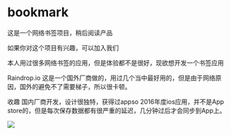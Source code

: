 # bookmark
这是一个网络书签项目，稍后阅读产品


如果你对这个项目有兴趣，可以加入我们



本人用过很多网络书签的应用，但是体验都不是很好，现欲想开发一个书签应用

Raindrop.io 这是一个国外厂商做的，用过几个当中最好用的，但是由于网络原因，国外的避免不了需要梯子，所以很卡顿。

收趣  国内厂商开发，设计很独特，获得过appso 2016年度ios应用，并不是App store的，但是每次保存数据都有很严重的延迟，几分钟过后才会同步到App上。


![](http://ww1.sinaimg.cn/large/006tNc79ly1g3x0696ddej30iq0owmyk.jpg)